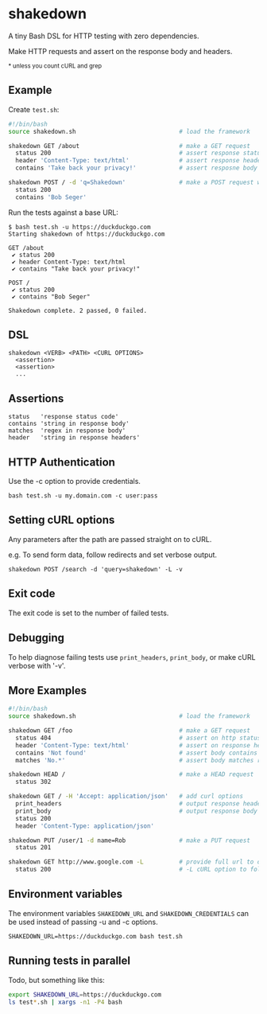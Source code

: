 # shakedown

A tiny Bash DSL for HTTP testing with zero dependencies.

Make HTTP requests and assert on the response body and headers.

<sub>* unless you count cURL and grep</sub>


## Example
Create `test.sh`:
```bash
#!/bin/bash
source shakedown.sh                             # load the framework

shakedown GET /about                            # make a GET request
  status 200                                    # assert response status is 200
  header 'Content-Type: text/html'              # assert response header exists
  contains 'Take back your privacy!'            # assert resposne body contains string

shakedown POST / -d 'q=Shakedown'               # make a POST request with form data
  status 200
  contains 'Bob Seger'
```

Run the tests against a base URL:
```
$ bash test.sh -u https://duckduckgo.com
Starting shakedown of https://duckduckgo.com

GET /about
 ✔ status 200
 ✔ header Content-Type: text/html
 ✔ contains "Take back your privacy!"

POST /
 ✔ status 200
 ✔ contains "Bob Seger"

Shakedown complete. 2 passed, 0 failed.
```


## DSL
```
shakedown <VERB> <PATH> <CURL OPTIONS>
  <assertion>
  <assertion>
  ...
```


## Assertions
```
status   'response status code'
contains 'string in response body'
matches  'regex in response body'
header   'string in response headers'
```


## HTTP Authentication
Use the -c option to provide credentials.

```bash test.sh -u my.domain.com -c user:pass```


## Setting cURL options
Any parameters after the path are passed straight on to cURL.

e.g. To send form data, follow redirects and set verbose output.

```shakedown POST /search -d 'query=shakedown' -L -v```


## Exit code
The exit code is set to the number of failed tests.


## Debugging
To help diagnose failing tests use ```print_headers```, ```print_body```, or make cURL verbose with '-v'.


## More Examples
```bash
#!/bin/bash
source shakedown.sh                             # load the framework

shakedown GET /foo                              # make a GET request
  status 404                                    # assert on http status code
  header 'Content-Type: text/html'              # assert on response header
  contains 'Not found'                          # assert body contains string
  matches 'No.*'                                # assert body matches regex

shakedown HEAD /                                # make a HEAD request
  status 302

shakedown GET / -H 'Accept: application/json'   # add curl options
  print_headers                                 # output response headers for debugging
  print_body                                    # output response body for debugging
  status 200
  header 'Content-Type: application/json'

shakedown PUT /user/1 -d name=Rob               # make a PUT request
  status 201

shakedown GET http://www.google.com -L          # provide full url to override default base url.
  status 200                                    # -L cURL option to follow redirects
```


## Environment variables
The environment variables `SHAKEDOWN_URL` and `SHAKEDOWN_CREDENTIALS` can be used instead of passing -u and -c options.

```SHAKEDOWN_URL=https://duckduckgo.com bash test.sh```


## Running tests in parallel
Todo, but something like this:

```bash
export SHAKEDOWN_URL=https://duckduckgo.com
ls test*.sh | xargs -n1 -P4 bash
```
